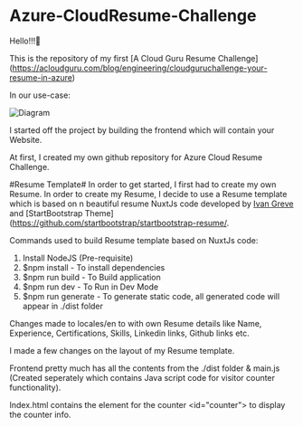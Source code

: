 # Azure-CloudResume-Challenge

Hello!!!🥳

This is the repository of my first [A Cloud Guru Resume Challenge] (https://acloudguru.com/blog/engineering/cloudguruchallenge-your-resume-in-azure) 

In our use-case:

![Diagram](img/Diagram.png)

I started off the project by building the frontend which will contain your Website. 

At first, I created my own github repository for Azure Cloud Resume Challenge. 

#Resume Template#
In order to get started, I first had to create my own Resume. In order to create my Resume, I decide to use a Resume template which is based on n beautiful resume NuxtJs code developed by [Ivan Greve](https://github.com/ivangreve/nuxt-resume) and [StartBootstrap Theme](https://github.com/startbootstrap/startbootstrap-resume/.

Commands used to build Resume template based on NuxtJs code:
1. Install NodeJS (Pre-requisite)
2. $npm install - To install dependencies
3. $npm run build - To Build application
4. $npm run dev - To Run in Dev Mode
5. $npm run generate - To generate static code, all generated code will appear in ./dist folder

Changes made to locales/en to with own Resume details like Name, Experience, Certifications, Skills, Linkedin links, Github links etc.

I made a few changes on the layout of my Resume template.

Frontend pretty much has all the contents from the ./dist folder & main.js (Created seperately which contains Java script code for visitor counter functionality).

Index.html contains the element for the counter <id="counter"> to display the counter info.
